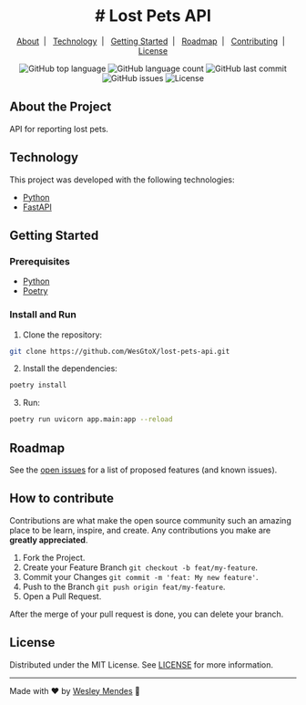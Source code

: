 <h1 align="center">
  # Lost Pets API
  <br />
</h1>

<p align="center">
  <a href="#about-the-project">About</a>&nbsp;&nbsp;|&nbsp;&nbsp;
  <a href="#technology">Technology</a>&nbsp;&nbsp;|&nbsp;&nbsp;
  <a href="#getting-started">Getting Started</a>&nbsp;&nbsp;|&nbsp;&nbsp;
  <a href="#roadmap">Roadmap</a>&nbsp;&nbsp;|&nbsp;&nbsp;
  <a href="#how-to-contribute">Contributing</a>&nbsp;&nbsp;|&nbsp;&nbsp;
  <a href="#license">License</a>
</p>

<p align="center">
  <img alt="GitHub top language" src="https://img.shields.io/github/languages/top/wesgtox/lost-pets-api?style=plastic" />
  <img alt="GitHub language count" src="https://img.shields.io/github/languages/count/wesgtox/lost-pets-api?style=plastic" />
  <img alt="GitHub last commit" src="https://img.shields.io/github/last-commit/wesgtox/lost-pets-api?style=plastic" />
  <img alt="GitHub issues" src="https://img.shields.io/github/issues/wesgtox/lost-pets-api?style=plastic" />
  <img alt="License" src="https://img.shields.io/github/license/wesgtox/lost-pets-api?style=plastic" />
</p>


## About the Project

API for reporting lost pets.


## Technology

This project was developed with the following technologies:

- [Python](https://www.python.org/)
- [FastAPI](https://fastapi.tiangolo.com/)


## Getting Started

### Prerequisites

- [Python](https://www.python.org/downloads/)
- [Poetry](https://python-poetry.org/docs/#installation)


### Install and Run

1. Clone the repository:
```bash
git clone https://github.com/WesGtoX/lost-pets-api.git
```
2. Install the dependencies:
```bash
poetry install
```
3. Run:
```bash
poetry run uvicorn app.main:app --reload
```


## Roadmap

See the [open issues](https://github.com/WesGtoX/lost-pets-api/issues) for a list of proposed features (and known issues).


## How to contribute

Contributions are what make the open source community such an amazing place to be learn, inspire, and create. Any contributions you make are **greatly appreciated**.

1. Fork the Project.
2. Create your Feature Branch `git checkout -b feat/my-feature`.
3. Commit your Changes `git commit -m 'feat: My new feature'`.
4. Push to the Branch `git push origin feat/my-feature`.
5. Open a Pull Request.

After the merge of your pull request is done, you can delete your branch.


## License

Distributed under the MIT License. See [LICENSE](LICENSE) for more information.

---

Made with ♥ by [Wesley Mendes](https://wesleymendes.com.br/) :wave:
